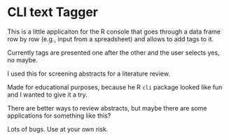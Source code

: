 # CLI text Tagger

This is a little applicaiton for the R console that goes through a data frame row by row (e.g., input from a spreadsheet) and allows to add tags to it.

Currently tags are presented one after the other and the user selects yes, no maybe.

I used this for screening abstracts for a literature review.

Made for educational purposes, because he R `cli` package looked like fun and I wanted to give it a try. 

There are better ways to review abstracts, but maybe there are some applications for something like this?

Lots of bugs. Use at your own risk.
